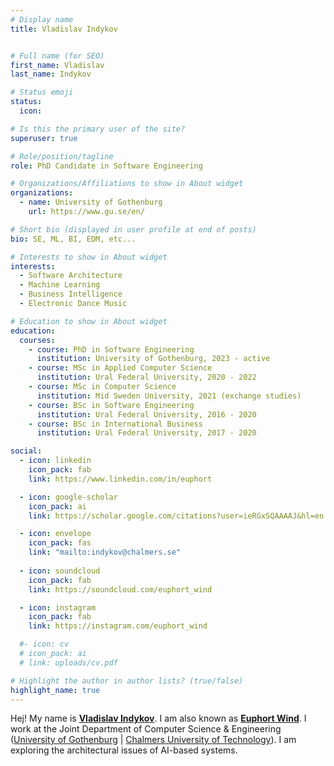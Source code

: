 ```yaml
---
# Display name
title: Vladislav Indykov


# Full name (for SEO)
first_name: Vladislav
last_name: Indykov

# Status emoji
status:
  icon: 

# Is this the primary user of the site?
superuser: true

# Role/position/tagline
role: PhD Candidate in Software Engineering

# Organizations/Affiliations to show in About widget
organizations:
  - name: University of Gothenburg
    url: https://www.gu.se/en/

# Short bio (displayed in user profile at end of posts)
bio: SE, ML, BI, EDM, etc...

# Interests to show in About widget
interests:
  - Software Architecture
  - Machine Learning
  - Business Intelligence
  - Electronic Dance Music

# Education to show in About widget
education:
  courses:
    - course: PhD in Software Engineering
      institution: University of Gothenburg, 2023 - active
    - course: MSc in Applied Computer Science
      institution: Ural Federal University, 2020 - 2022
    - course: MSc in Computer Science
      institution: Mid Sweden University, 2021 (exchange studies)
    - course: BSc in Software Engineering
      institution: Ural Federal University, 2016 - 2020
    - course: BSc in International Business
      institution: Ural Federal University, 2017 - 2020

social:
  - icon: linkedin
    icon_pack: fab
    link: https://www.linkedin.com/in/euphort

  - icon: google-scholar 
    icon_pack: ai
    link: https://scholar.google.com/citations?user=ieRGxSQAAAAJ&hl=en

  - icon: envelope
    icon_pack: fas
    link: "mailto:indykov@chalmers.se"
  
  - icon: soundcloud
    icon_pack: fab
    link: https://soundcloud.com/euphort_wind 

  - icon: instagram
    icon_pack: fab
    link: https://instagram.com/euphort_wind 

  #- icon: cv
  # icon_pack: ai
  # link: uploads/cv.pdf

# Highlight the author in author lists? (true/false)
highlight_name: true
---
```


Hej! My name is <b><u>Vladislav Indykov</b></u>. I am also known as <b><u>Euphort Wind</b></u>. I work at the Joint Department of Computer Science & Engineering (<a href = "https://www.gu.se/en/computer-science-engineering" target="_blank">University of Gothenburg</a> | <a href = "https://www.chalmers.se/en/departments/cse/" target="_blank"> Chalmers University of Technology</a>). I am exploring the architectural issues of AI-based systems. 
